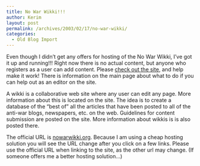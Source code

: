 ```yaml
---
title: No War Wikki!!!
author: Kerim
layout: post
permalink: /archives/2003/02/17/no-war-wikki/
categories:
  - Old Blog Import
---
```

Even though I didn&#8217;t get any offers for hosting of the No War Wikki, I&#8217;ve got it up and running!!! Right now there is no actual content, but anyone who registers as a user can add content. Please <a href="http://www.nowarwikki.org" onclick="_gaq.push(['_trackEvent', 'outbound-article', 'http://www.nowarwikki.org', 'check out the site']);" >check out the site</a>, and help make it work! There is information on the main page about what to do if you can help out as an editor on the site. 

A wikki is a collaborative web site where any user can edit any page. More information about this is located on the site. The idea is to create a database of the &#8220;best of&#8221; all the articles that have been posted to all of the anti-war blogs, newspapers, etc. on the web. Guidelines for content submission are posted on the site. More information about wikkis is is also posted there.

The official URL is <a href="http://www.nowarwikki.org" onclick="_gaq.push(['_trackEvent', 'outbound-article', 'http://www.nowarwikki.org', 'nowarwikki.org']);" >nowarwikki.org</a>. Because I am using a cheap hosting solution you will see the URL change after you click on a few links. Please use the official URL when linking to the site, as the other url may change. (If someone offers me a better hosting solution&#8230;)

